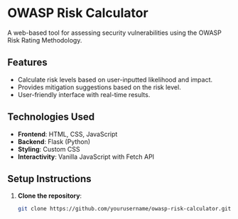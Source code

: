 # OWASP Risk Calculator

A web-based tool for assessing security vulnerabilities using the OWASP Risk Rating Methodology.

## Features

- Calculate risk levels based on user-inputted likelihood and impact.
- Provides mitigation suggestions based on the risk level.
- User-friendly interface with real-time results.

## Technologies Used

- **Frontend**: HTML, CSS, JavaScript
- **Backend**: Flask (Python)
- **Styling**: Custom CSS
- **Interactivity**: Vanilla JavaScript with Fetch API

## Setup Instructions

1. **Clone the repository**:

   ```bash
   git clone https://github.com/yourusername/owasp-risk-calculator.git
